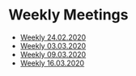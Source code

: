 # Weekly Meetings
* [Weekly 24.02.2020](meeting-minutes.md#Weekly-24\.02\.2020)
* [Weekly 03.03.2020](meeting-minutes.md#Weekly-03\.03\.2020)
* [Weekly 09.03.2020](meeting-minutes.md#Weekly-09\.03\.2020)
* [Weekly 16.03.2020](meeting-minutes.md#Weekly-16\.03\.2020)
